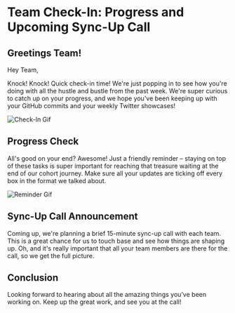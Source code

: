 # Team Check-In: Progress and Upcoming Sync-Up Call

## Greetings Team!

Hey Team,

Knock! Knock! Quick check-in time! We're just popping in to see how you're doing with all the hustle and bustle from the past week. We're super curious to catch up on your progress, and we hope you've been keeping up with your GitHub commits and your weekly Twitter showcases!

![Check-In Gif](https://media0.giphy.com/media/iopxsZtW2QVRs4poEC/giphy.gif?cid=7941fdc6uuo9e6067d9ubwsz20sz9ze7ug8yolvo5b145isk&ep=v1_gifs_search&rid=giphy.gif&ct=g)

## Progress Check

All's good on your end? Awesome! Just a friendly reminder – staying on top of these tasks is super important for reaching that treasure waiting at the end of our cohort journey. Make sure all your updates are ticking off every box in the format we talked about.

![Reminder Gif](https://media4.giphy.com/media/Ph05xuYgrX5te/giphy.gif?cid=7941fdc6z53vbi1z9k3h2g73ft81sruviwiqgxxzqpebjq5v&ep=v1_gifs_search&rid=giphy.gif&ct=g)

## Sync-Up Call Announcement

Coming up, we're planning a brief 15-minute sync-up call with each team. This is a great chance for us to touch base and see how things are shaping up. Oh, and it's really important that all your team members are there for the call, so we get the full picture.

## Conclusion

Looking forward to hearing about all the amazing things you’ve been working on. Keep up the great work, and see you at the call!
